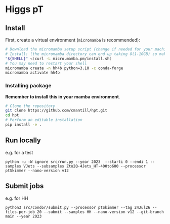 # Higgs pT

## Install

First, create a virtual environment (`micromamba` is recommended):

```bash
# Download the micromamba setup script (change if needed for your machine https://mamba.readthedocs.io/en/latest/installation/micromamba-installation.html)
# Install: (the micromamba directory can end up taking O(1-10GB) so make sure the directory you're using allows that quota)
"${SHELL}" <(curl -L micro.mamba.pm/install.sh)
# You may need to restart your shell
micromamba create -n hh4b python=3.10 -c conda-forge
micromamba activate hh4b
```

### Installing package

**Remember to install this in your mamba environment**.

```bash
# Clone the repository
git clone https://github.com/cmantill/hpt.git
cd hpt
# Perform an editable installation
pip install -e .
```

## Run locally

e.g. for a test
```
python -u -W ignore src/run.py --year 2023  --starti 0 --endi 1 --samples VJets --subsamples Zto2Q-4Jets_HT-400to600 --processor ptSkimmer --nano-version v12
```

## Submit jobs

e.g. for HH
```
python3 src/condor/submit.py --processor ptSkimmer --tag 24Jul26 --files-per-job 20 --submit --samples HH --nano-version v12 --git-branch main --year 2023
```

